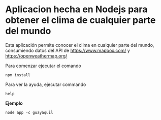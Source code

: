 # Aplicacion hecha en Nodejs para obtener el clima de cualquier parte del mundo
Esta aplicación permite conocer el clima en cualquier parte del mundo, consumiendo datos del API de https://www.mapbox.com/ y  https://openweathermap.org/

Para comenzar ejecutar el comando

```
npm install
```

Para ver la ayuda, ejecutar commando

```
help
```


**Ejemplo**

```
node app -c guayaquil
```
